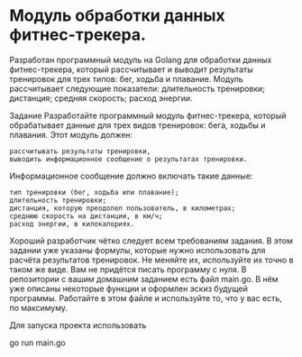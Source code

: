 # Модуль обработки данных фитнес-трекера.

Разработан программный модуль на Golang для обработки данных фитнес-трекера, который рассчитывает и выводит результаты тренировок для трех типов: бег, ходьба и плавание.
Модуль рассчитывает следующие показатели: длительность тренировки; дистанция; средняя скорость; расход энергии.


Задание
Разработайте программный модуль фитнес-трекера, который обрабатывает данные для трех видов тренировок: бега, ходьбы и плавания.
Этот модуль должен:

    рассчитывать результаты тренировки,
    выводить информационное сообщение о результатах тренировки.

Информационное сообщение должно включать такие данные:

    тип тренировки (бег, ходьба или плавание);
    длительность тренировки;
    дистанция, которую преодолел пользователь, в километрах;
    среднюю скорость на дистанции, в км/ч;
    расход энергии, в килокалориях.

Хороший разработчик чётко следует всем требованиям задания. В этом задании уже указаны формулы, которые нужно использовать для расчёта результатов тренировок. Не меняйте их, используйте их точно в таком же виде.
Вам не придётся писать программу с нуля. В репозитории с вашим домашним заданием есть файл main.go. В нём уже описаны некоторые функции и оформлен эскиз будущей программы. Работайте в этом файле и используйте то, что у вас есть, по максимуму.

Для запуска проекта использовать

go run main.go
